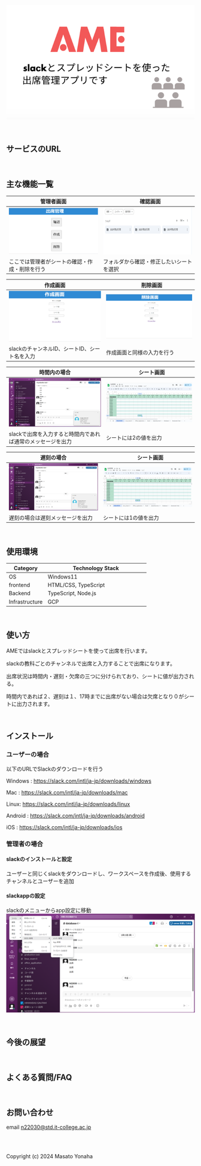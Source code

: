![ヘッダー画像](/AME.png)

<br />

## サービスのURL


<br />

## 主な機能一覧
| 管理者画面 |　確認画面 |
| ---- | ---- |
| ![管理者画面](/image/出席確認.png) | ![確認画面](/image/フォルダ.png) |
| ここでは管理者がシートの確認・作成・削除を行う | フォルダから確認・修正したいシートを選択 |

| 作成画面 |　削除画面 |
| ---- | ---- |
| ![作成画面](/image/作成画面.png) | ![削除画面](/image/削除.png) |
| slackのチャンネルID、シートID、シート名を入力 | 作成画面と同様の入力を行う |

| 時間内の場合 |　シート画面 |
| ---- | ---- |
| ![時間内メッセージ](/image/時間内メッセージ.png) | ![　シート画面１](/image/時間内シート.png) |
| slackで出席を入力すると時間内であれば通常のメッセージを出力 | シートには2の値を出力 |

| 遅刻の場合 |　シート画面 |
| ---- | ---- |
| ![遅刻メッセージ](/image/遅刻メッセージ.png) | ![　シート画面２](/image/遅刻シート.png) |
| 遅刻の場合は遅刻メッセージを出力 | シートには1の値を出力 |

<br />

## 使用環境

| Category          | Technology Stack                                     |
| ----------------- | --------------------------------------------------   |
| OS                | Windows11                                            |
| frontend          | HTML/CSS, TypeScript                                 |
| Backend           | TypeScript, Node.js                                  |
| Infrastructure    | GCP                     　　　　　　　　　　　　　　　　|

<br />

## 使い方
AMEではslackとスプレッドシートを使って出席を行います。

slackの教科ごとのチャンネルで出席と入力することで出席になります。

出席状況は時間内・遅刻・欠席の三つに分けられており、シートに値が出力される。

時間内であれば２、遅刻は１、17時までに出席がない場合は欠席となり０がシートに出力されます。



<br />

## インストール
### ユーザーの場合
以下のURLでSlackのダウンロードを行う

Windows : https://slack.com/intl/ja-jp/downloads/windows

Mac : https://slack.com/intl/ja-jp/downloads/mac

Linux: https://slack.com/intl/ja-jp/downloads/linux

Android : https://slack.com/intl/ja-jp/downloads/android

iOS : https://slack.com/intl/ja-jp/downloads/ios

### 管理者の場合

#### slackのインストールと設定
ユーザーと同じくslackをダウンロードし、ワークスペースを作成後、使用するチャンネルとユーザーを追加

#### slackappの設定
slackのメニューからapp設定に移動
![slack設定１](/slack_settings/img/slack_app_settings1.png)

<br />

## 今後の展望

<br />

## よくある質問/FAQ

<br />

## お問い合わせ
email n22030@std.it-college.ac.jp

<br />


## 
Copyright (c) 2024 Masato Yonaha
<br />

